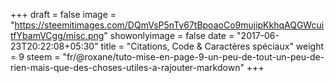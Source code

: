 +++
draft = false
image = "https://steemitimages.com/DQmVsP5nTv67tBpoaoCo9mujipKkhqAQGWcuitfYbamVCgg/misc.png"
showonlyimage = false
date = "2017-06-23T20:22:08+05:30"
title = "Citations, Code & Caractères spéciaux"
weight = 9
steem = "fr/@roxane/tuto-mise-en-page-9-un-peu-de-tout-un-peu-de-rien-mais-que-des-choses-utiles-a-rajouter-markdown"
+++

<!--more-->
